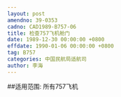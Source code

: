 ```yaml
---
layout: post
amendno: 39-0353
cadno: CAD1989-B757-06
title: 检查757飞机舱门
date: 1989-12-30 00:00:00 +0800
effdate: 1990-01-06 00:00:00 +0800
tag: B757
categories: 中国民航局适航司
author: 李海
---
```


##适用范围:
所有757飞机

